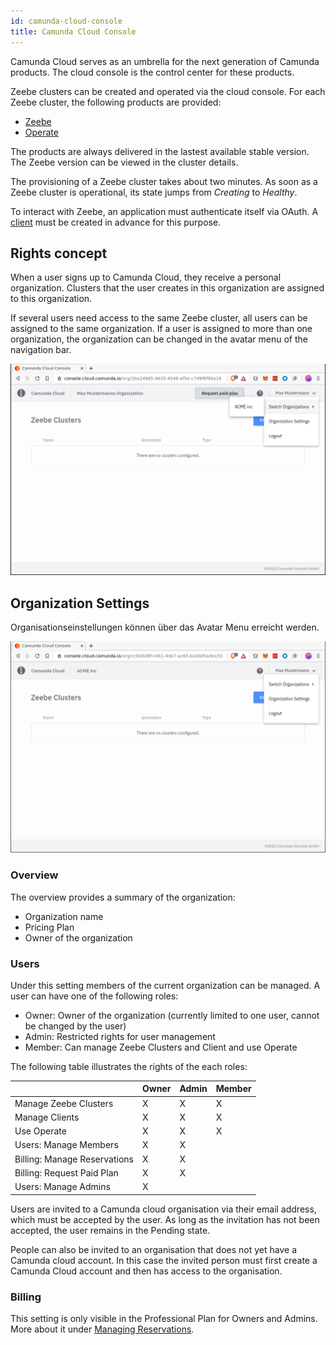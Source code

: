 ```yaml
---
id: camunda-cloud-console
title: Camunda Cloud Console
---
```


Camunda Cloud serves as an umbrella for the next generation of Camunda products. The cloud console is the control center for these products.

Zeebe clusters can be created and operated via the cloud console. For each Zeebe cluster, the following products are provided:

- [Zeebe](./zeebecluster_zeebe.md)
- [Operate](./zeebecluster_operate.md)

The products are always delivered in the lastest available stable version. The Zeebe version can be viewed in the cluster details.

The provisioning of a Zeebe cluster takes about two minutes. As soon as a Zeebe cluster is operational, its state jumps from _Creating_ to _Healthy_.

To interact with Zeebe, an application must authenticate itself via OAuth. A [client](./zeebecluster_clients.md) must be created in advance for this purpose.

## Rights concept

When a user signs up to Camunda Cloud, they receive a personal organization. Clusters that the user creates in this organization are assigned to this organization.

If several users need access to the same Zeebe cluster, all users can be assigned to the same organization. If a user is assigned to more than one organization, the organization can be changed in the avatar menu of the navigation bar.

![avatar-menue-multiple-organisations](./assets/avatar-menue-multiple-organisations.png)

## Organization Settings

Organisationseinstellungen können über das Avatar Menu erreicht werden.


![avatar-menue](./assets/avatar-menue.png)

### Overview

The overview provides a summary of the organization:

- Organization name
- Pricing Plan
- Owner of the organization

### Users

Under this setting members of the current organization can be managed. A user can have one of the following roles:

- Owner: Owner of the organization (currently limited to one user, cannot be changed by the user)
- Admin: Restricted rights for user management
- Member: Can manage Zeebe Clusters and Client and use Operate

The following table illustrates the rights of the each roles:

|                              | Owner | Admin | Member |
| ---------------------------- | ----- | ----- | ------ |
| Manage Zeebe Clusters        | X     | X     | X      |
| Manage Clients               | X     | X     | X      |
| Use Operate                  | X     | X     | X      |
| Users: Manage Members        | X     | X     |        |
| Billing: Manage Reservations | X     | X     |        |
| Billing: Request Paid Plan   | X     | X     |        |
| Users: Manage Admins         | X     |       |        |

Users are invited to a Camunda cloud organisation via their email address, which must be accepted by the user. As long as the invitation has not been accepted, the user remains in the Pending state.

People can also be invited to an organisation that does not yet have a Camunda cloud account. In this case the invited person must first create a Camunda Cloud account and then has access to the organisation.

### Billing

This setting is only visible in the Professional Plan for Owners and Admins. More about it under [Managing Reservations](professional_reservations.md).
